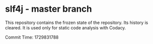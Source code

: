 # slf4j - master branch

This repository contains the frozen state of the repository.
Its history is cleared. It is used only for static code
analysis with Codacy.

Commit Time: 1729831788